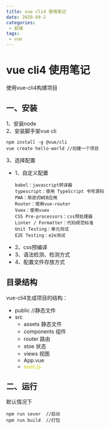 ```yaml
---
title: vue cli4 使用笔记
date: 2020-09-2
categories:
 - 前端
tags:
 - vue
---
```

# vue cli4 使用笔记
使用vue-cli4构建项目
## 一、安装
1、安装node  
2、安装脚手架vue cli
```
npm install -g @vue/cli
vue create hello-world //创建一个项目
```
3、选择配置
- 1、自定义配置  
    ```
    babel：javascript转译器
    typescript：使用 TypeScript 书写源码  
    PWA：渐进式WEB应用
    Router：使用vue-router
    Vuex：使用vuex
    CSS Pre-processors：css预处理器
    Linter / Formatter：代码规范标准
    Unit Testing：单元测试
    E2E Testing：e2e测试
    ```
- 2、css预编译
- 3、语法检测、检测方式
- 4、配置文件存放方式

## 目录结构
vue-cli4生成项目的结构：
- public //静态文件
- src
    - assets  静态文件
    - components  组件
    - router  路由
    - stoe  状态
    - views  视图
    - App.vue 
    - <font color="#cccc">main.js</font>

## 二、运行
默认情况下
```
npm run sever  //启动
npm run build  //打包
```